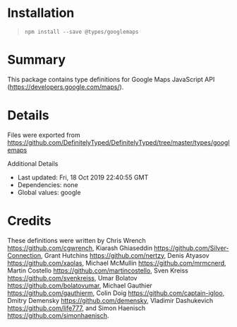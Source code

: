 # Installation
> `npm install --save @types/googlemaps`

# Summary
This package contains type definitions for Google Maps JavaScript API (https://developers.google.com/maps/).

# Details
Files were exported from https://github.com/DefinitelyTyped/DefinitelyTyped/tree/master/types/googlemaps

Additional Details
 * Last updated: Fri, 18 Oct 2019 22:40:55 GMT
 * Dependencies: none
 * Global values: google

# Credits
These definitions were written by Chris Wrench <https://github.com/cgwrench>, Kiarash Ghiaseddin <https://github.com/Silver-Connection>, Grant Hutchins <https://github.com/nertzy>, Denis Atyasov <https://github.com/xaolas>, Michael McMullin <https://github.com/mrmcnerd>, Martin Costello <https://github.com/martincostello>, Sven Kreiss <https://github.com/svenkreiss>, Umar Bolatov <https://github.com/bolatovumar>, Michael Gauthier <https://github.com/gauthierm>, Colin Doig <https://github.com/captain-igloo>, Dmitry Demensky <https://github.com/demensky>, Vladimir Dashukevich <https://github.com/life777>, and Simon Haenisch <https://github.com/simonhaenisch>.
